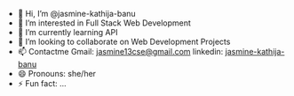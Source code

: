 - 👋 Hi, I’m @jasmine-kathija-banu
- 👀 I’m interested in Full Stack Web Development
- 🌱 I’m currently learning API
- 💞️ I’m looking to collaborate on Web Development Projects
- 📫 Contactme Gmail: jasmine13cse@gmail.com linkedin: [jasmine-kathija-banu](https://www.linkedin.com/in/jasmine-kathija-banu/)
- 😄 Pronouns: she/her
- ⚡ Fun fact: ...

<!---
jasmine-kathija-banu/jasmine-kathija-banu is a ✨ special ✨ repository because its `README.md` (this file) appears on your GitHub profile.
You can click the Preview link to take a look at your changes.
--->
